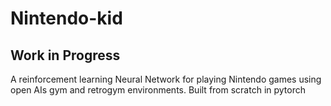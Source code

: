 # Nintendo-kid

## Work in Progress
A reinforcement learning Neural Network for playing Nintendo games using open
AIs gym and retrogym environments. Built from scratch in pytorch
